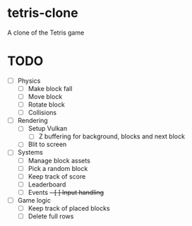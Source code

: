 # tetris-clone
A clone of the Tetris game

# TODO

- [ ] Physics
    - [ ] Make block fall
    - [ ] Move block
    - [ ] Rotate block
    - [ ] Collisions

- [ ] Rendering
    - [ ] Setup Vulkan
        - [ ] Z buffering for background, blocks and next block
    - [ ] Blit to screen

- [ ] Systems
    - [ ] Manage block assets
    - [ ] Pick a random block
    - [ ] Keep track of score
    - [ ] Leaderboard
    - [ ] Events
    ~~- [ ] Input handling~~

- [ ] Game logic
    - [ ] Keep track of placed blocks
    - [ ] Delete full rows
